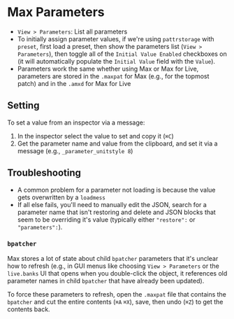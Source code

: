 # Max Parameters

- `View > Parameters`: List all parameters
- To initially assign parameter values, if we're using `pattrstorage` with `preset`, first load a preset, then show the parameters list (`View > Parameters`), then toggle all of the `Initial Value Enabled` checkboxes on (it will automatically populate the `Initial Value` field with the `Value`).
- Parameters work the same whether using Max or Max for Live, parameters are stored in the `.maxpat` for Max (e.g., for the topmost patch) and in the `.amxd` for Max for Live

## Setting

To set a value from an inspector via a message:

1. In the inspector select the value to set and copy it (`⌘C`)
2. Get the parameter name and value from the clipboard, and set it via a message (e.g., `_parameter_unitstyle 8`)

## Troubleshooting

- A common problem for a parameter not loading is because the value gets overwritten by a `loadmess`
- If all else fails, you'll need to manually edit the JSON, search for a parameter name that isn't restoring and delete and JSON blocks that seem to be overriding it's value (typically either `"restore":` or `"parameters":`).

### `bpatcher`

Max stores a lot of state about child `bpatcher` parameters that it's unclear how to refresh (e.g., in GUI menus like choosing `View > Parameters` or the `live.banks` UI that opens when you double-click the object, it references old parameter names in child `bpatcher` that have already been updated).

To force these parameters to refresh, open the `.maxpat` file that contains the `bpatcher` and cut the entire contents (`⌘A` `⌘X`), save, then undo (`⌘Z`) to get the contents back.
